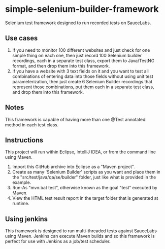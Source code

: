 simple-selenium-builder-framework
======================
Selenium test framework designed to run recorded tests on SauceLabs.

## Use cases

1.  If you need to monitor 100 different websites and just check for one simple thing on each one, then just record 100 Selenium builder recordings, each in a separate test class, export them to Java/TestNG format, and then drop them into this framework.
2.  If you have a website with 3 text fields on it and you want to test all combinations of entering data into those fields without using unit test parameterization, then just create 6 Selenium Builder recordings that represent those combinations, put them each in a separate test class, and drop them into this framework.

## Notes

This framework is capable of having more than one @Test annotated method in each test class.

## Instructions

This project will run within Eclipse, IntelliJ IDEA, or from the command line using Maven.

1.  Import this GitHub archive into Eclipse as a "Maven project".
2.  Create as many 'Selenium Builder' scripts as you want and place them in the "src/test/java/qa/se/builder" folder,
      just like what is provided in the example.
3.  Run-As "mvn.bat test", otherwise known as the goal "test" executed by Maven.
4.  View the HTML test result report in the target folder that is generated at runtime.

## Using jenkins

This framework is designed to run multi-threaded tests against SauceLabs using Maven.  Jenkins can execute Maven builds and so this framework is perfect for use with Jenkins as a job/test scheduler.

